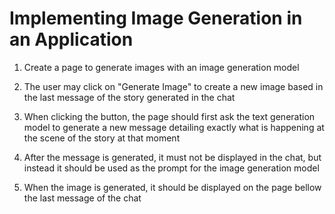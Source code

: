 # Implementing Image Generation in an Application

1. Create a page to generate images with an image generation model

2. The user may click on "Generate Image" to create a new image based in the last message of the story generated in the chat

3. When clicking the button, the page should first ask the text generation model to generate a new message detailing exactly what is happening at the scene of the story at that moment

4. After the message is generated, it must not be displayed in the chat, but instead it should be used as the prompt for the image generation model

5. When the image is generated, it should be displayed on the page bellow the last message of the chat
